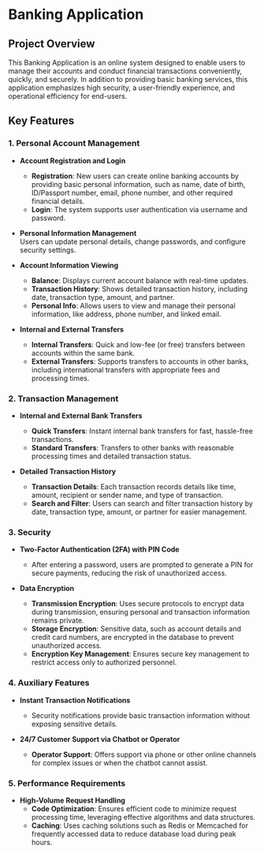 # Banking Application

## Project Overview

This Banking Application is an online system designed to enable users to manage their accounts and conduct financial transactions conveniently, quickly, and securely. In addition to providing basic banking services, this application emphasizes high security, a user-friendly experience, and operational efficiency for end-users.

## Key Features

### 1. Personal Account Management
- **Account Registration and Login**  
  - **Registration**: New users can create online banking accounts by providing basic personal information, such as name, date of birth, ID/Passport number, email, phone number, and other required financial details.
  - **Login**: The system supports user authentication via username and password.

- **Personal Information Management**  
  Users can update personal details, change passwords, and configure security settings.

- **Account Information Viewing**  
  - **Balance**: Displays current account balance with real-time updates.
  - **Transaction History**: Shows detailed transaction history, including date, transaction type, amount, and partner.
  - **Personal Info**: Allows users to view and manage their personal information, like address, phone number, and linked email.

- **Internal and External Transfers**  
  - **Internal Transfers**: Quick and low-fee (or free) transfers between accounts within the same bank.
  - **External Transfers**: Supports transfers to accounts in other banks, including international transfers with appropriate fees and processing times.

### 2. Transaction Management
- **Internal and External Bank Transfers**  
  - **Quick Transfers**: Instant internal bank transfers for fast, hassle-free transactions.
  - **Standard Transfers**: Transfers to other banks with reasonable processing times and detailed transaction status.

- **Detailed Transaction History**  
  - **Transaction Details**: Each transaction records details like time, amount, recipient or sender name, and type of transaction.
  - **Search and Filter**: Users can search and filter transaction history by date, transaction type, amount, or partner for easier management.

### 3. Security
- **Two-Factor Authentication (2FA) with PIN Code**  
  - After entering a password, users are prompted to generate a PIN for secure payments, reducing the risk of unauthorized access.

- **Data Encryption**  
  - **Transmission Encryption**: Uses secure protocols to encrypt data during transmission, ensuring personal and transaction information remains private.
  - **Storage Encryption**: Sensitive data, such as account details and credit card numbers, are encrypted in the database to prevent unauthorized access.
  - **Encryption Key Management**: Ensures secure key management to restrict access only to authorized personnel.

### 4. Auxiliary Features
- **Instant Transaction Notifications**  
  - Security notifications provide basic transaction information without exposing sensitive details.

- **24/7 Customer Support via Chatbot or Operator**  
  - **Operator Support**: Offers support via phone or other online channels for complex issues or when the chatbot cannot assist.

### 5. Performance Requirements
- **High-Volume Request Handling**  
  - **Code Optimization**: Ensures efficient code to minimize request processing time, leveraging effective algorithms and data structures.
  - **Caching**: Uses caching solutions such as Redis or Memcached for frequently accessed data to reduce database load during peak hours.
